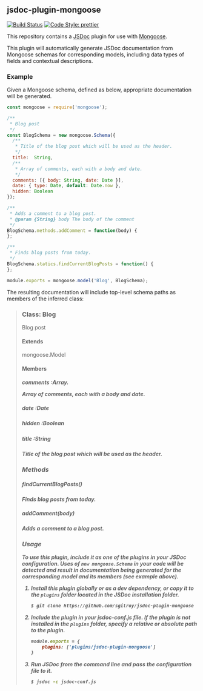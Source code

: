 ## jsdoc-plugin-mongoose

[![Build Status](https://img.shields.io/travis/sgilroy/jsdoc-plugin-mongoose.svg?style=flat-square)](https://travis-ci.org/sgilroy/jsdoc-plugin-mongoose) [![Code Style: prettier](https://img.shields.io/badge/code_style-prettier-ff69b4.svg?style=flat-square)](https://github.com/prettier/prettier)

This repository contains a [JSDoc]() plugin for use with [Mongoose](http://mongoosejs.com/).

This plugin will automatically generate JSDoc documentation from Mongoose schemas for corresponding models,
including data types of fields and contextual descriptions.

### Example

Given a Mongoose schema, defined as below, appropriate documentation will be generated.

```js
const mongoose = require('mongoose');

/**
 * Blog post
 */
const BlogSchema = new mongoose.Schema({
  /**
   * Title of the blog post which will be used as the header.
   */
  title:  String,
  /**
   * Array of comments, each with a body and date.
   */
  comments: [{ body: String, date: Date }],
  date: { type: Date, default: Date.now },
  hidden: Boolean
});

/**
 * Adds a comment to a blog post.
 * @param {String} body The body of the comment
 */
BlogSchema.methods.addComment = function(body) {
};

/**
 * Finds blog posts from today.
 */
BlogSchema.statics.findCurrentBlogPosts = function() {
};

module.exports = mongoose.model('Blog', BlogSchema);
```

The resulting documentation will include top-level schema paths as members of the inferred class:
>### Class: Blog
>Blog post
>
>#### Extends
> mongoose.Model
>
>#### Members
>
>##### comments :Array.<Object>
>Array of comments, each with a body and date.
>
>##### date :Date
>
>##### hidden :Boolean
>
>##### title :String
>Title of the blog post which will be used as the header.
>
>### Methods
>##### <static> findCurrentBlogPosts()
>Finds blog posts from today.
>
>##### addComment(body)
>Adds a comment to a blog post.

### Usage

To use this plugin, include it as one of the plugins in your JSDoc configuration.
Uses of `new mongoose.Schema` in your code will be detected and result in documentation being
generated for the corresponding model and its members (see example above).

1. Install this plugin globally or as a dev dependency, or copy it to the `plugins` folder located in the JSDoc installation folder.
    ```bash
    $ git clone https://github.com/sgilroy/jsdoc-plugin-mongoose
    ```                                                                      
2. Include the plugin in your jsdoc-conf.js file. If the plugin is not installed in the `plugins` folder, specify a relative or absolute path to the plugin.
    ```js
    module.exports = {
        plugins: ['plugins/jsdoc-plugin-mongoose']
    }
    ```                                                                      
3. Run JSDoc from the command line and pass the configuration file to it.
    ```bash
    $ jsdoc -c jsdoc-conf.js
    ```